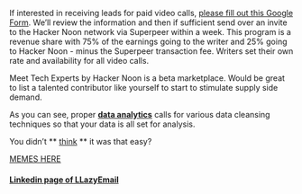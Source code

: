 
If interested in receiving leads for paid video calls, [please fill out this Google Form](https://docs.google.com/forms/d/e/1FAIpQLSce_si23Kc8Ydmv27J9Z4f_BdwY5VWczKDGtZBGtUPCsbDW0Q/viewform). We’ll review the information and then if sufficient send over an invite to the Hacker Noon network via Superpeer within a week. This program is a revenue share with 75% of the earnings going to the writer and 25% going to Hacker Noon - minus the Superpeer transaction fee. Writers set their own rate and availability for all video calls.

Meet Tech Experts by Hacker Noon is a beta marketplace. Would be great to list a talented contributor like yourself to start to stimulate supply side demand.


As you can see, proper **[data analytics](https://hackernoon.com/data-analytics-is-a-journey-p4k3ugj)** calls for various data cleansing techniques so that your data is all set for analysis.


You didn’t ** [think](https://hackernoon.com/how-to-think-like-a-data-scientist-or-data-analyst-7s983yg9)  ** it was that easy?



[MEMES HERE](https://gitlab.com/hackernoon/creative/-/raw/master/newsletters/memes/2020/october/24.10/image4.gif)


#### [Linkedin page of LLazyEmail](https://www.linkedin.com/company/llazyemail/)
